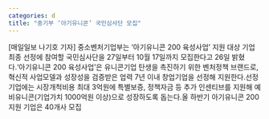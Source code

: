 ```yaml
---
categories: d
title: "중기부 ‘아기유니콘’ 국민심사단 모집"
---
```

[매일일보 나기호 기자] 중소벤처기업부는 ‘아기유니콘 200 육성사업’ 지원 대상 기업 최종 선정에 참여할 국민심사단을 27일부터 10월 17일까지 모집한다고 26일 밝혔다.‘아기유니콘 200 육성사업’은 유니콘기업 탄생을 촉진하기 위한 벤처정책 브랜드로, 혁신적 사업모델과 성장성을 검증받은 업력 7년 이내 창업기업을 선정해 지원한다.선정기업에는 시장개척비용 최대 3억원에 특별보증, 정책자금 등 추가 인센티브를 지원해 예비유니콘(기업가치 1000억원 이상)으로 성장하도록 돕는다.올 하반기 아기유니콘 200 지원 기업은 40개사 모집